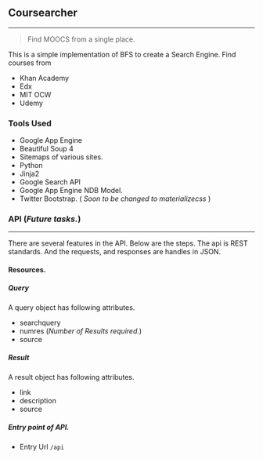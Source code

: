 ## Coursearcher
***
> Find MOOCS from a single place.

This is a simple implementation of BFS to create a Search Engine.
Find courses from
* Khan Academy
* Edx
* MIT OCW
* Udemy

### Tools Used
* Google App Engine
* Beautiful Soup 4
* Sitemaps of various sites.
* Python
* Jinja2
* Google Search API
* Google App Engine NDB Model.
* Twitter Bootstrap. ( *Soon to be changed to materializecss* )

### API (*Future tasks.*)
***
There are several features in the API. Below are the steps. The api is REST standards.
And the requests, and responses are handles in JSON.
#### Resources.
##### Query
A query object has following attributes.
* searchquery
* numres (*Number of Results required.*)
* source
##### Result
A result object has following attributes.
* link
* description
* source
##### Entry point of API.
* Entry Url
``/api``
